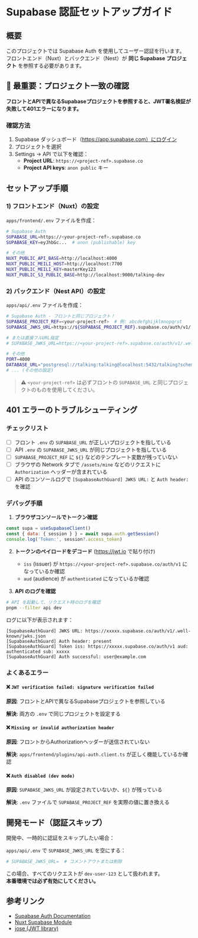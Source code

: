 # Supabase 認証セットアップガイド

## 概要

このプロジェクトでは Supabase Auth を使用してユーザー認証を行います。  
フロントエンド（Nuxt）とバックエンド（Nest）が **同じ Supabase プロジェクト** を参照する必要があります。

## 🔴 最重要：プロジェクト一致の確認

**フロントとAPIで異なるSupabaseプロジェクトを参照すると、JWT署名検証が失敗して401エラーになります。**

### 確認方法

1. Supabase ダッシュボード（https://app.supabase.com）にログイン
2. プロジェクトを選択
3. Settings → API で以下を確認：
   - **Project URL**: `https://<project-ref>.supabase.co`
   - **Project API keys**: `anon public` キー

## セットアップ手順

### 1) フロントエンド（Nuxt）の設定

`apps/frontend/.env` ファイルを作成：

```bash
# Supabase Auth
SUPABASE_URL=https://<your-project-ref>.supabase.co
SUPABASE_KEY=eyJhbGc...  # anon (publishable) key

# その他
NUXT_PUBLIC_API_BASE=http://localhost:4000
NUXT_PUBLIC_MEILI_HOST=http://localhost:7700
NUXT_PUBLIC_MEILI_KEY=masterKey123
NUXT_PUBLIC_S3_PUBLIC_BASE=http://localhost:9000/talking-dev
```

### 2) バックエンド（Nest API）の設定

`apps/api/.env` ファイルを作成：

```bash
# Supabase Auth - フロントと同じプロジェクト！
SUPABASE_PROJECT_REF=<your-project-ref>  # 例: abcdefghijklmnopqrst
SUPABASE_JWKS_URL=https://${SUPABASE_PROJECT_REF}.supabase.co/auth/v1/.well-known/jwks.json

# または直接フルURL指定
# SUPABASE_JWKS_URL=https://<your-project-ref>.supabase.co/auth/v1/.well-known/jwks.json

# その他
PORT=4000
DATABASE_URL="postgresql://talking:talking@localhost:5432/talking?schema=public"
# ... (その他の設定)
```

> ⚠️ `<your-project-ref>` は必ずフロントの `SUPABASE_URL` と同じプロジェクトのものを使用してください。

## 401 エラーのトラブルシューティング

### チェックリスト

- [ ] フロント `.env` の `SUPABASE_URL` が正しいプロジェクトを指している
- [ ] API `.env` の `SUPABASE_JWKS_URL` が同じプロジェクトを指している
- [ ] `SUPABASE_PROJECT_REF` に `${}` などのテンプレート変数が残っていない
- [ ] ブラウザの Network タブで `/assets/mine` などのリクエストに `Authorization` ヘッダーが含まれている
- [ ] API のコンソールログで `[SupabaseAuthGuard] JWKS URL:` と `Auth header:` を確認

### デバッグ手順

1. **ブラウザコンソールでトークン確認**

```javascript
const supa = useSupabaseClient()
const { data: { session } } = await supa.auth.getSession()
console.log('Token:', session?.access_token)
```

2. **トークンのペイロードをデコード** (https://jwt.io で貼り付け)
   - `iss` (issuer) が `https://<your-project-ref>.supabase.co/auth/v1` になっているか確認
   - `aud` (audience) が `authenticated` になっているか確認

3. **API のログを確認**

```bash
# API を起動して、リクエスト時のログを確認
pnpm --filter api dev
```

ログに以下が表示されます：
```
[SupabaseAuthGuard] JWKS URL: https://xxxxx.supabase.co/auth/v1/.well-known/jwks.json
[SupabaseAuthGuard] Auth header: present
[SupabaseAuthGuard] Token iss: https://xxxxx.supabase.co/auth/v1 aud: authenticated sub: xxxxx
[SupabaseAuthGuard] Auth successful: user@example.com
```

### よくあるエラー

#### ❌ `JWT verification failed: signature verification failed`

**原因**: フロントとAPIで異なるSupabaseプロジェクトを参照している

**解決**: 両方の `.env` で同じプロジェクトを設定する

#### ❌ `Missing or invalid authorization header`

**原因**: フロントからAuthorizationヘッダーが送信されていない

**解決**: `apps/frontend/plugins/api-auth.client.ts` が正しく機能しているか確認

#### ❌ `Auth disabled (dev mode)`

**原因**: `SUPABASE_JWKS_URL` が設定されていないか、`${}` が残っている

**解決**: `.env` ファイルで `SUPABASE_PROJECT_REF` を実際の値に置き換える

## 開発モード（認証スキップ）

開発中、一時的に認証をスキップしたい場合：

`apps/api/.env` で `SUPABASE_JWKS_URL` を空にする：

```bash
# SUPABASE_JWKS_URL=  # コメントアウトまたは削除
```

この場合、すべてのリクエストが `dev-user-123` として扱われます。  
**本番環境では必ず有効にしてください。**

## 参考リンク

- [Supabase Auth Documentation](https://supabase.com/docs/guides/auth)
- [Nuxt Supabase Module](https://supabase.nuxtjs.org/)
- [jose (JWT library)](https://github.com/panva/jose)
